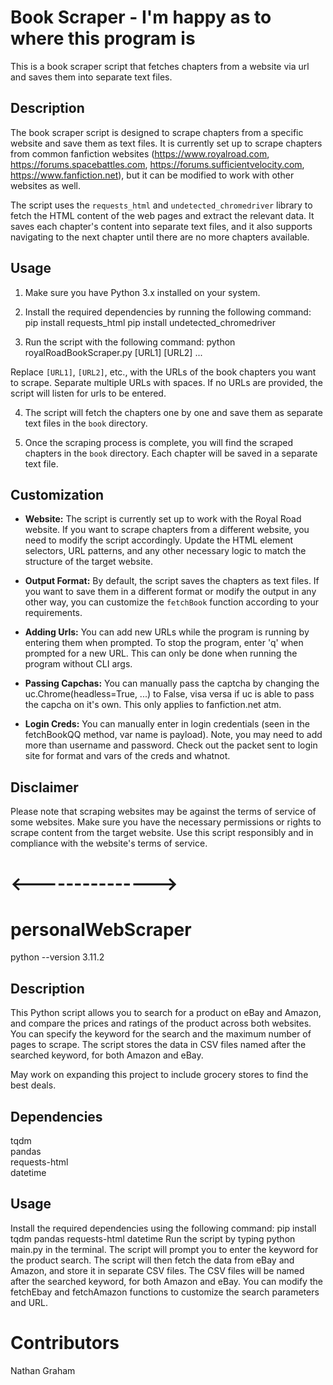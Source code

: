 # Book Scraper - I'm happy as to where this program is

This is a book scraper script that fetches chapters from a website via url and saves them into separate text files.

## Description

The book scraper script is designed to scrape chapters from a specific website and save them as text files. It is currently set up to scrape chapters from common fanfiction websites (https://www.royalroad.com, https://forums.spacebattles.com, https://forums.sufficientvelocity.com, https://www.fanfiction.net), but it can be modified to work with other websites as well.

The script uses the `requests_html` and `undetected_chromedriver` library to fetch the HTML content of the web pages and extract the relevant data. It saves each chapter's content into separate text files, and it also supports navigating to the next chapter until there are no more chapters available.

## Usage

1. Make sure you have Python 3.x installed on your system.

2. Install the required dependencies by running the following command:
   pip install requests_html
   pip install undetected_chromedriver

3. Run the script with the following command:
   python royalRoadBookScraper.py [URL1] [URL2] ...

Replace `[URL1]`, `[URL2]`, etc., with the URLs of the book chapters you want to scrape. Separate multiple URLs with spaces. If no URLs are provided, the script will listen for urls to be entered.

4. The script will fetch the chapters one by one and save them as separate text files in the `book` directory.

5. Once the scraping process is complete, you will find the scraped chapters in the `book` directory. Each chapter will be saved in a separate text file.

## Customization

- **Website:** The script is currently set up to work with the Royal Road website. If you want to scrape chapters from a different website, you need to modify the script accordingly. Update the HTML element selectors, URL patterns, and any other necessary logic to match the structure of the target website.

- **Output Format:** By default, the script saves the chapters as text files. If you want to save them in a different format or modify the output in any other way, you can customize the `fetchBook` function according to your requirements.

- **Adding Urls:** You can add new URLs while the program is running by entering them when prompted. To stop the program, enter 'q' when prompted for a new URL. This can only be done when running the program without CLI args.

- **Passing Capchas:** You can manually pass the captcha by changing the uc.Chrome(headless=True, ...) to False, visa versa if uc is able to pass the capcha on it's own. This only applies to fanfiction.net atm.

- **Login Creds:** You can manually enter in login credentials (seen in the fetchBookQQ method, var name is payload). Note, you may need to add more than username and password. Check out the packet sent to login site for format and vars of the creds and whatnot.

## Disclaimer

Please note that scraping websites may be against the terms of service of some websites. Make sure you have the necessary permissions or rights to scrape content from the target website. Use this script responsibly and in compliance with the website's terms of service.

# <--------------->

# personalWebScraper

python --version 3.11.2

## Description

This Python script allows you to search for a product on eBay and Amazon, and compare the prices and ratings of the product across both websites. You can specify the keyword for the search and the maximum number of pages to scrape. The script stores the data in CSV files named after the searched keyword, for both Amazon and eBay.

May work on expanding this project to include grocery stores to find the best deals.

## Dependencies

tqdm  
 pandas  
 requests-html  
 datetime

## Usage

Install the required dependencies using the following command: pip install tqdm pandas requests-html datetime
Run the script by typing python main.py in the terminal.
The script will prompt you to enter the keyword for the product search.
The script will then fetch the data from eBay and Amazon, and store it in separate CSV files.
The CSV files will be named after the searched keyword, for both Amazon and eBay.
You can modify the fetchEbay and fetchAmazon functions to customize the search parameters and URL.

# Contributors

  Nathan Graham
